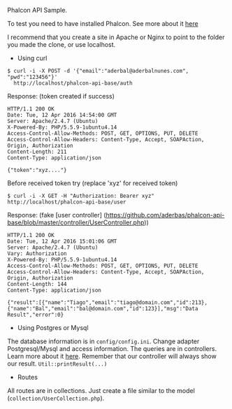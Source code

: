 Phalcon API Sample.

To test you need to have installed Phalcon. See more about it [here](https://phalconphp.com/en/download) 

I recommend that you create a site in Apache or Nginx to point to the folder you made the clone, or use localhost.

- Using curl
```
$ curl -i -X POST -d '{"email":"aderbal@aderbalnunes.com", "pwd":"123456"}' 
  http://localhost/phalcon-api-base/auth
```
Response: (token created if success)
```
HTTP/1.1 200 OK
Date: Tue, 12 Apr 2016 14:54:00 GMT
Server: Apache/2.4.7 (Ubuntu)
X-Powered-By: PHP/5.5.9-1ubuntu4.14
Access-Control-Allow-Methods: POST, GET, OPTIONS, PUT, DELETE
Access-Control-Allow-Headers: Content-Type, Accept, SOAPAction, Origin, Authorization
Content-Length: 211
Content-Type: application/json

{"token":"xyz...."}
```
Before received token try (replace 'xyz' for received token)
```
$ curl -i -X GET -H "Authorization: Bearer xyz" http://localhost/phalcon-api-base/user
```
Response: (fake [user controller] (https://github.com/aderbas/phalcon-api-base/blob/master/controller/UserController.php))
```
HTTP/1.1 200 OK
Date: Tue, 12 Apr 2016 15:01:06 GMT
Server: Apache/2.4.7 (Ubuntu)
Vary: Authorization
X-Powered-By: PHP/5.5.9-1ubuntu4.14
Access-Control-Allow-Methods: POST, GET, OPTIONS, PUT, DELETE
Access-Control-Allow-Headers: Content-Type, Accept, SOAPAction, Origin, Authorization
Content-Length: 144
Content-Type: application/json

{"result":[{"name":"Tiago","email":"tiago@domain.com","id":213},{"name":"Bal","email":"bal@domain.com","id":123}],"msg":"Data Result","error":0}
```
- Using Postgres or Mysql

The database information is in <code>config/config.ini</code>. Change adapter Postgresql/Mysql and access information. The queries are in controllers. Learn more about it [here](https://docs.phalconphp.com/en/latest/reference/controllers.html). Remember that our controller will always show our result. <code>Util::printResult(...)</code>

- Routes

All routes are in collections. Just create a file similar to the model (<code>collection/UserCollection.php</code>).
